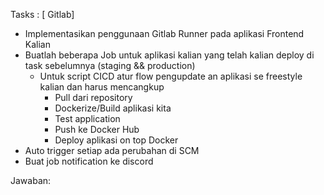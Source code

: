 Tasks :
[ Gitlab]
- Implementasikan penggunaan Gitlab Runner pada aplikasi Frontend Kalian
- Buatlah beberapa Job untuk aplikasi kalian yang telah kalian deploy di task sebelumnya (staging && production)
  - Untuk script CICD atur flow pengupdate an aplikasi se freestyle kalian dan harus mencangkup
     - Pull dari repository
     - Dockerize/Build aplikasi kita
     - Test application
     - Push ke Docker Hub
     - Deploy aplikasi on top Docker
- Auto trigger setiap ada perubahan di SCM
- Buat job notification ke discord

Jawaban:
